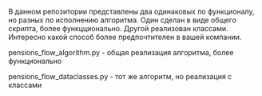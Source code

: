 В данном репозитории представлены два одинаковых по функционалу, но разных по исполнению алгоритма. Один сделан в виде общего скрипта, более функцционально. Другой реализован классами. Интересно какой способ более предпочтителен в вашей компании.

pensions_flow_algorithm.py - общая реализация алгоритма, более функционально

pensions_flow_dataclasses.py - тот же алгоритм, но реализация с классами
